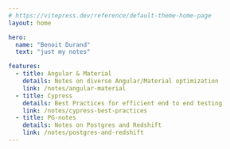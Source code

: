 ```yaml
---
# https://vitepress.dev/reference/default-theme-home-page
layout: home

hero:
  name: "Benoit Durand"
  text: "just my notes"

features:
  - title: Angular & Material
    details: Notes on diverse Angular/Material optimization
    link: /notes/angular-material
  - title: Cypress
    details: Best Practices for efficient end to end testing
    link: /notes/cypress-best-practices
  - title: PG-notes
    details: Notes on Postgres and Redshift
    link: /notes/postgres-and-redshift
---
```


